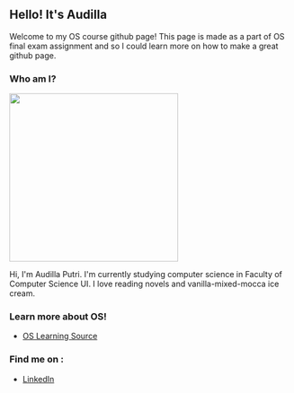 ---
---
## Hello! It's Audilla
Welcome to my OS course github page! This page is made as a part of OS final exam assignment and so I could learn more on how to make a great github page.

### Who am I? 

<img src= "https://ibb.co/q1PMmF5" width="300">

Hi, I'm Audilla Putri. I'm currently studying computer science in Faculty of Computer Science UI. I love reading novels and vanilla-mixed-mocca ice cream.

### Learn more about OS!

* [OS Learning Source](URLs/)

### Find me on : 
* [LinkedIn](https://www.linkedin.com/in/audillaputri/)
